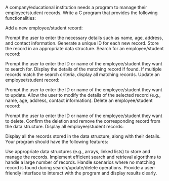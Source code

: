 A company/educational institution needs a program to manage their employee/student records. Write a C program that provides the following functionalities:

Add a new employee/student record:

Prompt the user to enter the necessary details such as name, age, address, and contact information.
Generate a unique ID for each new record.
Store the record in an appropriate data structure.
Search for an employee/student record:

Prompt the user to enter the ID or name of the employee/student they want to search for.
Display the details of the matching record if found.
If multiple records match the search criteria, display all matching records.
Update an employee/student record:

Prompt the user to enter the ID or name of the employee/student they want to update.
Allow the user to modify the details of the selected record (e.g., name, age, address, contact information).
Delete an employee/student record:

Prompt the user to enter the ID or name of the employee/student they want to delete.
Confirm the deletion and remove the corresponding record from the data structure.
Display all employee/student records:

Display all the records stored in the data structure, along with their details.
Your program should have the following features:

Use appropriate data structures (e.g., arrays, linked lists) to store and manage the records.
Implement efficient search and retrieval algorithms to handle a large number of records.
Handle scenarios where no matching record is found during search/update/delete operations.
Provide a user-friendly interface to interact with the program and display results clearly.
